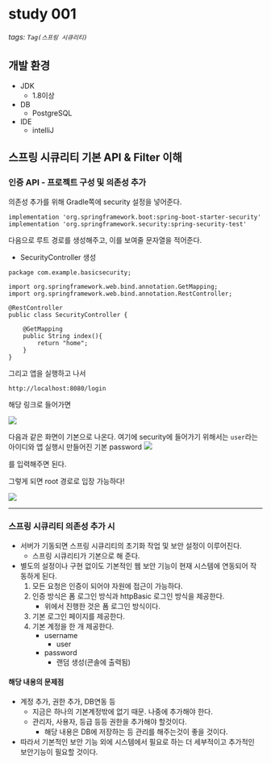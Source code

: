 # study 001
###### tags: `Tag(스프링 시큐리티)`

## 개발 환경

* JDK 
    * 1.8이상
* DB
    * PostgreSQL
* IDE
    * intelliJ

## 스프링 시큐리티 기본 API & Filter 이해

### 인증 API - 프로젝트 구성 및 의존성 추가

의존성 추가를 위해 Gradle쪽에 security 설정을 넣어준다.


```
implementation 'org.springframework.boot:spring-boot-starter-security'
implementation 'org.springframework.security:spring-security-test'
```

다음으로 루트 경로를 생성해주고, 이를 보여줄 문자열을 적어준다.

* SecurityController 생성

```
package com.example.basicsecurity;

import org.springframework.web.bind.annotation.GetMapping;
import org.springframework.web.bind.annotation.RestController;

@RestController
public class SecurityController {

    @GetMapping
    public String index(){
        return "home";
    }
}
```



그리고 앱을 실행하고 나서

`http://localhost:8080/login`

해당 링크로 들어가면

![](https://i.imgur.com/6ETdInV.png)

다음과 같은 화면이 기본으로 나온다.
여기에 security에 들어가기 위해서는 
`user`라는 아이디와
앱 실행시 만들어진 기본 password
![](https://i.imgur.com/GYzr5gP.png)

를 입력해주면 된다.

그렇게 되면 root 경로로 입장 가능하다!

![](https://i.imgur.com/1J4c3Lo.png)

---

### 스프링 시큐리티 의존성 추가 시

* 서버가 기동되면 스프링 시큐리티의 초기화 작업 및 보안 설정이 이루어진다.
    * 스프링 시큐리티가 기본으로 해 준다.
* 별도의 설정이나 구현 없이도 기본적인 웹 보안 기능이 현재 시스템에 연동되어 작동하게 된다.
    1. 모든 요청은 인증이 되어야 자원에 접근이 가능하다.
    2. 인증 방식은 폼 로그인 방식과 httpBasic 로그인 방식을 제공한다.
        * 위에서 진행한 것은 폼 로그인 방식이다.
    3. 기본 로그인 페이지를 제공한다.
    4. 기본 계정을 한 개 제공한다.
        * username
            * user
        * password
            * 랜덤 생성(콘솔에 출력됨)

#### 해당 내용의 문제점

* 계정 추가, 권한 추가, DB연동 등
    * 지금은 하나의 기본계정밖에 없기 때문. 나중에 추가해야 한다.
    * 관리자, 사용자, 등급 등등 권한을 추가해야 할것이다.
        * 해당 내용은 DB에 저장하는 등 관리를 해주는것이 좋을 것이다.
* 따라서 기본적인 보안 기능 외에 시스템에서 필요로 하는 더 세부적이고 추가적인 보안기능이 필요할 것이다.
